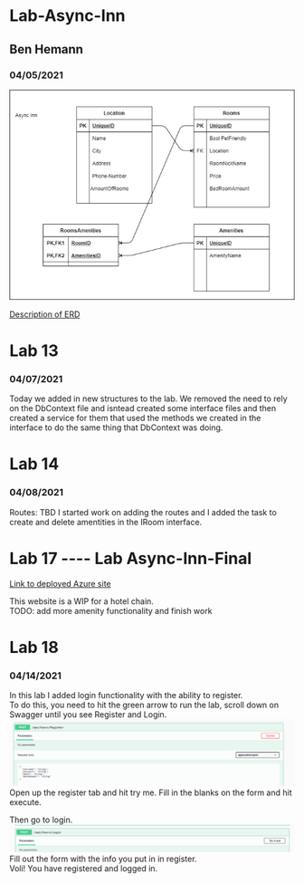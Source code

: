 
# Lab-Async-Inn
## Ben Hemann
### 04/05/2021

![My Groups ERD](Assests/Lab11-ERD.jpg "ERD")


[Description of ERD](Assests/Description.txt "description")


# Lab 13
### 04/07/2021
Today we added in new structures to the lab. We removed the need to rely on the DbContext file and isntead created
some interface files and then created a service for them that used the methods we created in the interface to do the same thing that 
DbContext was doing. 


# Lab 14
### 04/08/2021
Routes: TBD
I started work on adding the routes and I added the task to create and delete amentities in the IRoom interface. 

# Lab 17 ---- Lab Async-Inn-Final

[Link to deployed Azure site](https://async-inn20210412190832.azurewebsites.net/index.html) 

This website is a WIP for a hotel chain.  
TODO: add more amenity functionality and finish work

# Lab 18
### 04/14/2021  

In this lab I added login functionality with the ability to register.   
To do this, you need to hit the green arrow to run the lab, scroll down on Swagger until you see Register and Login.   
![Register](Assests/register1.PNG "Register")  
Open up the register tab and hit try me. Fill in the blanks on the form and hit execute.   

Then go to login. 
![Login](Assests/login1.PNG "Login")
Fill out the form with the info you put in in register.   
Voli! You have registered and logged in. 
